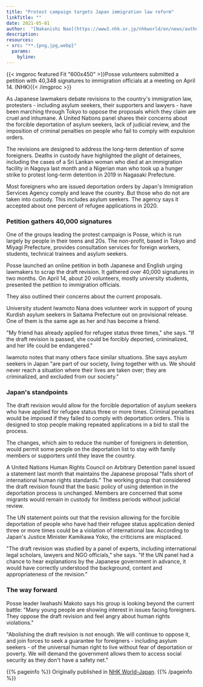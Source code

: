 ```yaml
---
title: "Protest campaign targets Japan immigration law reform"
linkTitle: ""
date: 2021-05-01
author:  "[Nakanishi Nao](https://www3.nhk.or.jp/nhkworld/en/news/authors/300/), [NHK](https://www3.nhk.or.jp/nhkworld/)"
description:
resources:
- src: "**.{png,jpg,webp}"
  params:
    byline: 
---
```

{{< imgproc featured Fit "600x450" >}}Posse volunteers submitted a petition with 40,348 signatures to immigration officials at a meeting on April 14. (NHK){{< /imgproc >}}

As Japanese lawmakers debate revisions to the country's immigration law, protesters - including asylum seekers, their supporters and lawyers - have been marching through Tokyo to oppose the proposals which they claim are cruel and inhumane. A United Nations panel shares their concerns about the forcible deportation of asylum seekers, lack of judicial review, and the imposition of criminal penalties on people who fail to comply with expulsion orders.

The revisions are designed to address the long-term detention of some foreigners. Deaths in custody have highlighted the plight of detainees, including the cases of a Sri Lankan woman who died at an immigration facility in Nagoya last month and a Nigerian man who took up a hunger strike to protest long-term detention in 2019 in Nagasaki Prefecture.

Most foreigners who are issued deportation orders by Japan's Immigration Services Agency comply and leave the country. But those who do not are taken into custody. This includes asylum seekers. The agency says it accepted about one percent of refugee applications in 2020.

### Petition gathers 40,000 signatures

One of the groups leading the protest campaign is Posse, which is run largely by people in their teens and 20s. The non-profit, based in Tokyo and Miyagi Prefecture, provides consultation services for foreign workers, students, technical trainees and asylum seekers.

Posse launched an online petition in both Japanese and English urging lawmakers to scrap the draft revision. It gathered over 40,000 signatures in two months. On April 14, about 20 volunteers, mostly university students, presented the petition to immigration officials.

They also outlined their concerns about the current proposals.

University student Iwamoto Nana does volunteer work in support of young Kurdish asylum seekers in Saitama Prefecture out on provisional release. One of them is the same age as her and has become a friend.

"My friend has already applied for refugee status three times," she says. "If the draft revision is passed, she could be forcibly deported, criminalized, and her life could be endangered."

Iwamoto notes that many others face similar situations. She says asylum seekers in Japan "are part of our society, living together with us. We should never reach a situation where their lives are taken over; they are criminalized, and excluded from our society."

### Japan's standpoints

The draft revision would allow for the forcible deportation of asylum seekers who have applied for refugee status three or more times. Criminal penalties would be imposed if they failed to comply with deportation orders. This is designed to stop people making repeated applications in a bid to stall the process.

The changes, which aim to reduce the number of foreigners in detention, would permit some people on the deportation list to stay with family members or supporters until they leave the country.

A United Nations Human Rights Council on Arbitrary Detention panel issued a statement last month that maintains the Japanese proposal "falls short of international human rights standards." The working group that considered the draft revision found that the basic policy of using detention in the deportation process is unchanged. Members are concerned that some migrants would remain in custody for limitless periods without judicial review.

The UN statement points out that the revision allowing for the forcible deportation of people who have had their refugee status application denied three or more times could be a violation of international law. According to Japan's Justice Minister Kamikawa Yoko, the criticisms are misplaced.

"The draft revision was studied by a panel of experts, including international legal scholars, lawyers and NGO officials," she says. "If the UN panel had a chance to hear explanations by the Japanese government in advance, it would have correctly understood the background, content and appropriateness of the revision."

### The way forward

Posse leader Iwahashi Makoto says his group is looking beyond the current battle: "Many young people are showing interest in issues facing foreigners. They oppose the draft revision and feel angry about human rights violations."

"Abolishing the draft revision is not enough. We will continue to oppose it, and join forces to seek a guarantee for foreigners - including asylum seekers - of the universal human right to live without fear of deportation or poverty. We will demand the government allows them to access social security as they don't have a safety net."

{{% pageinfo %}}
Originally published in [NHK World-Japan](https://www3.nhk.or.jp/nhkworld/en/news/backstories/1620/).
{{% /pageinfo %}}